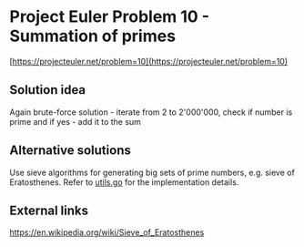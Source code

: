 # Project Euler Problem 10 - Summation of primes

[https://projecteuler.net/problem=10](https://projecteuler.net/problem=10)

## Solution idea

Again brute-force solution - iterate from 2 to 2'000'000, check if number is prime and if yes - add it to the sum

## Alternative solutions

Use sieve algorithms for generating big sets of prime numbers, e.g. sieve of Eratosthenes.
Refer to [utils.go](../../utils/utils.go) for the implementation details.

## External links

https://en.wikipedia.org/wiki/Sieve_of_Eratosthenes